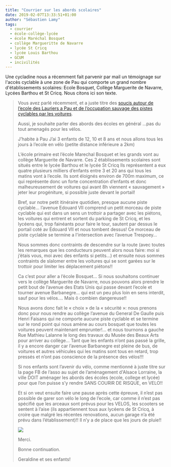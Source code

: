 ```yaml
---
title: "Courrier sur les abords scolaires"
date: 2019-02-07T13:33:51+01:00
author: "Sébastien Lamy"
tags:
  - courrier
  - école-collège-lycée
  - école Maréchal Bosquet
  - collège Margueritte de Navarre
  - lycée St Cricq
  - lycée Louis Barthou
  - GCUM
  - incivilités
---
```


Une cycladine nous a récemment fait parvenir par mail un témoignage sur l'accès cyclable
à une zone de Pau qui comporte un grand nombre d'établissements scolaires:
Ecole Bosquet, Collège Marguerite de Navarre, Lycées Barthou et St Cricq.
Nous citons ici son texte.

>Vous avez parlé récemment, et a juste titre des [soucis autour de l’ecole des Lauriers a Pau et de l’occupation sauvage des pistes cyclables par les voitures][1].
>
>Aussi, je souhaite parler des abords des écoles en général …pas du tout amenagés pour les vélos.
>
>J’habite à Pau
>J’ai 3 enfants de 12, 10 et 8 ans et nous allons tous les jours à l’ecole en vélo (petite distance inférieure a 2km)
>
>L’école primaire est l’école Marechal Bosquet et les grands vont au collège Marguerite de Navarre.
Ces 2 établissements scolaires sont situés entre le lycée Barthou et le lycée St Cricq
Ils représentent a eux quatre plusieurs milliers d’enfants entre 3 et 20 ans qui tous les matins vont à l’ecole.
Ils sont éloignés environ de 700m maximum, ce qui représente donc un forte concentration d’enfants et donc malheureusement de voitures qui avant 8h viennent « sauvagement » jeter leur progéniture, si possible juste devant le portail!
>
>Bref, sur notre petit itinéraire quotidien, presque aucune piste cyclable… l’avenue Edouard VII comprend un petit morceau de piste cyclable qui est dans un sens un trottoir a partager avec les piétons, les voitures qui entrent et sortent du parking de St Cricq, et les lycéens qui, trop fainéants pour faire le tour, sautent par dessus le portail coté av Edouard VII et nous tombent dessus!
Ce morceau de piste cyclable se termine a l'intersection avec l’avenue Trespoey…
>
>Nous sommes donc contraints de descendre sur la route (avec toutes les remarques que les conducteurs peuvent alors nous faire: moi si j’étais vous, moi avec des enfants si petits…) et ensuite nous sommes contraints de slalomer entre les voitures qui se sont garées sur le trottoir pour limiter les déplacement piétons!!
>
>Ca c’est pour aller a l’école Bosquet…
Si nous souhaitons continuer vers le collège Marguerite de Navarre, nous pouvons alors prendre le petit bout de l’avenue des Etats Unis qui passe devant l’ecole et tourner avenue Barbanegre… qui est un peu plus loin en sens interdit, sauf pour les vélos…. Mais ô combien dangereuse!!
>
>Nous avons donc fait le « choix » de la « sécurité »: nous prenons donc pour nous rendre au collège l’avenue du General De Gaulle puis Henri Faisans qui ne comporte aucune piste cyclable et se termine sur le rond point qui nous amène au cours bosquet que toutes les voitures peuvent maintenant emprunter!… et nous tournons a gauche Rue Mathieu Lalanne le long des travaux du Musée des Beaux Arts pour arriver au collège…
Tant que les enfants n’ont pas passé la grille, il y a encore danger car l’avenue Barbanegre est pleine de bus, de voitures et autres véhicules qui les matins sont tous en retard, trop pressés et n’ont pas conscience de la présence des vélos!!!
>
>Si nos enfants sont l’avenir du vélo, comme mentionné à juste titre sur la page FB de l’asso au sujet de l’aménagement d'Alsace Lorraine, la ville DOIT aménager les abords des écoles (ecole, college et lycée) pour que l’on puisse s’y rendre SANS COURIR DE RISQUE, en VELO!!
>
>Et si on veut ensuite faire une pause après  cette épreuve, il n’est pas possible de garer son vélo le long de l’ecole, car comme il n’est pas spécifié que les arceaux sont prévus pour les VELOS, les scooters se sentent à l’aise (ils appartiennent tous aux lycéens de St Cricq, à croire que malgré les récentes renovations, aucun garage n’a été prévu dans l’établissement)!!
Il n’y a de place que les jours de pluie!!
>
> ![](scooters-squatteurs.jpg)
>
>Merci.
>
>Bonne continuation.
>
>Geraldine et ses enfants!


[1]: /blog/2018/piste-squattee-a-lecole-des-lauriers
